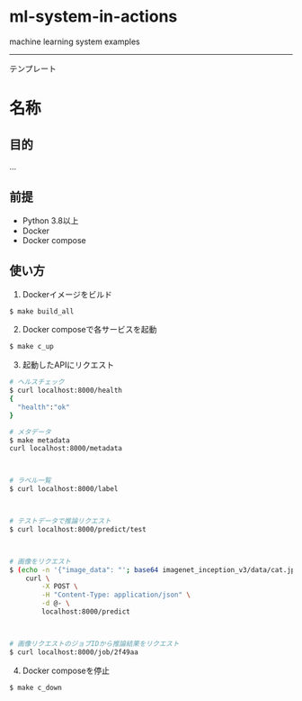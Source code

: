 # ml-system-in-actions
machine learning system examples


---
テンプレート
# 名称

## 目的

...

## 前提

- Python 3.8以上
- Docker
- Docker compose

## 使い方

1. Dockerイメージをビルド

```sh
$ make build_all


```

2. Docker composeで各サービスを起動

```sh
$ make c_up


```

3. 起動したAPIにリクエスト

```sh
# ヘルスチェック
$ curl localhost:8000/health
{
  "health":"ok"
}

# メタデータ
$ make metadata
curl localhost:8000/metadata



# ラベル一覧
$ curl localhost:8000/label



# テストデータで推論リクエスト
$ curl localhost:8000/predict/test



# 画像をリクエスト
$ (echo -n '{"image_data": "'; base64 imagenet_inception_v3/data/cat.jpg; echo '"}') | \
    curl \
        -X POST \
        -H "Content-Type: application/json" \
        -d @- \
        localhost:8000/predict



# 画像リクエストのジョブIDから推論結果をリクエスト
$ curl localhost:8000/job/2f49aa


```

4. Docker composeを停止

```sh
$ make c_down


```
